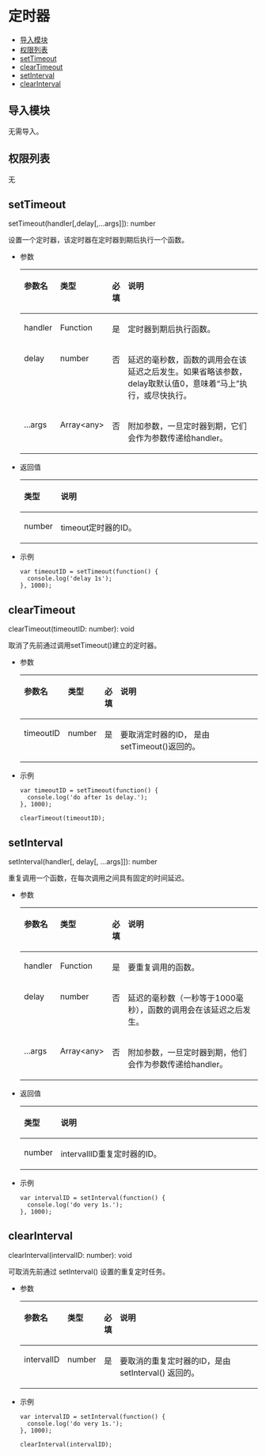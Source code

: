 # 定时器<a name="ZH-CN_TOPIC_0000001164290732"></a>

-   [导入模块](#zh-cn_topic_0000001173324687_section7480141454919)
-   [权限列表](#zh-cn_topic_0000001173324687_section11257113618419)
-   [setTimeout](#zh-cn_topic_0000001173324687_section691616559215)
-   [clearTimeout](#zh-cn_topic_0000001173324687_section591824471012)
-   [setInterval](#zh-cn_topic_0000001173324687_section3644185910144)
-   [clearInterval](#zh-cn_topic_0000001173324687_section16451595149)

## 导入模块<a name="zh-cn_topic_0000001173324687_section7480141454919"></a>

无需导入。

## 权限列表<a name="zh-cn_topic_0000001173324687_section11257113618419"></a>

无

## setTimeout<a name="zh-cn_topic_0000001173324687_section691616559215"></a>

setTimeout\(handler\[,delay\[,…args\]\]\): number

设置一个定时器，该定时器在定时器到期后执行一个函数。

-   参数

    <a name="zh-cn_topic_0000001173324687_t80f094cffa594e7e842eccce3bf1eb19"></a>
    <table><thead align="left"><tr id="zh-cn_topic_0000001173324687_rd6c76d49b85e4aea9496fd457b189a2a"><th class="cellrowborder" valign="top" width="14.180000000000001%" id="mcps1.1.5.1.1"><p id="zh-cn_topic_0000001173324687_aca3ed031fef246189779018bbcab4df3"><a name="zh-cn_topic_0000001173324687_aca3ed031fef246189779018bbcab4df3"></a><a name="zh-cn_topic_0000001173324687_aca3ed031fef246189779018bbcab4df3"></a>参数名</p>
    </th>
    <th class="cellrowborder" valign="top" width="16.61%" id="mcps1.1.5.1.2"><p id="zh-cn_topic_0000001173324687_a89f9e11cc75c4aa9b0b31af966020f61"><a name="zh-cn_topic_0000001173324687_a89f9e11cc75c4aa9b0b31af966020f61"></a><a name="zh-cn_topic_0000001173324687_a89f9e11cc75c4aa9b0b31af966020f61"></a>类型</p>
    </th>
    <th class="cellrowborder" valign="top" width="6.3%" id="mcps1.1.5.1.3"><p id="zh-cn_topic_0000001173324687_a411664c3845840d4b2a6845105703f3b"><a name="zh-cn_topic_0000001173324687_a411664c3845840d4b2a6845105703f3b"></a><a name="zh-cn_topic_0000001173324687_a411664c3845840d4b2a6845105703f3b"></a>必填</p>
    </th>
    <th class="cellrowborder" valign="top" width="62.91%" id="mcps1.1.5.1.4"><p id="zh-cn_topic_0000001173324687_ac962681702ac49e09c77a1270af9ecb2"><a name="zh-cn_topic_0000001173324687_ac962681702ac49e09c77a1270af9ecb2"></a><a name="zh-cn_topic_0000001173324687_ac962681702ac49e09c77a1270af9ecb2"></a>说明</p>
    </th>
    </tr>
    </thead>
    <tbody><tr id="zh-cn_topic_0000001173324687_r9d3ffb29e7e74ff4b18e0a3e3ad04925"><td class="cellrowborder" valign="top" width="14.180000000000001%" headers="mcps1.1.5.1.1 "><p id="zh-cn_topic_0000001173324687_p1411112320620"><a name="zh-cn_topic_0000001173324687_p1411112320620"></a><a name="zh-cn_topic_0000001173324687_p1411112320620"></a>handler</p>
    </td>
    <td class="cellrowborder" valign="top" width="16.61%" headers="mcps1.1.5.1.2 "><p id="zh-cn_topic_0000001173324687_p11016237618"><a name="zh-cn_topic_0000001173324687_p11016237618"></a><a name="zh-cn_topic_0000001173324687_p11016237618"></a>Function</p>
    </td>
    <td class="cellrowborder" valign="top" width="6.3%" headers="mcps1.1.5.1.3 "><p id="zh-cn_topic_0000001173324687_p1892231068"><a name="zh-cn_topic_0000001173324687_p1892231068"></a><a name="zh-cn_topic_0000001173324687_p1892231068"></a>是</p>
    </td>
    <td class="cellrowborder" valign="top" width="62.91%" headers="mcps1.1.5.1.4 "><p id="zh-cn_topic_0000001173324687_p788516491307"><a name="zh-cn_topic_0000001173324687_p788516491307"></a><a name="zh-cn_topic_0000001173324687_p788516491307"></a>定时器到期后执行函数。</p>
    </td>
    </tr>
    <tr id="zh-cn_topic_0000001173324687_r57344f1bd4304d548bf54ba81dbe8fa5"><td class="cellrowborder" valign="top" width="14.180000000000001%" headers="mcps1.1.5.1.1 "><p id="zh-cn_topic_0000001173324687_p13718237614"><a name="zh-cn_topic_0000001173324687_p13718237614"></a><a name="zh-cn_topic_0000001173324687_p13718237614"></a>delay</p>
    </td>
    <td class="cellrowborder" valign="top" width="16.61%" headers="mcps1.1.5.1.2 "><p id="zh-cn_topic_0000001173324687_p261239618"><a name="zh-cn_topic_0000001173324687_p261239618"></a><a name="zh-cn_topic_0000001173324687_p261239618"></a>number</p>
    </td>
    <td class="cellrowborder" valign="top" width="6.3%" headers="mcps1.1.5.1.3 "><p id="zh-cn_topic_0000001173324687_p17516231062"><a name="zh-cn_topic_0000001173324687_p17516231062"></a><a name="zh-cn_topic_0000001173324687_p17516231062"></a>否</p>
    </td>
    <td class="cellrowborder" valign="top" width="62.91%" headers="mcps1.1.5.1.4 "><p id="zh-cn_topic_0000001173324687_p1943234615"><a name="zh-cn_topic_0000001173324687_p1943234615"></a><a name="zh-cn_topic_0000001173324687_p1943234615"></a>延迟的毫秒数，函数的调用会在该延迟之后发生。如果省略该参数，delay取默认值0，意味着“马上”执行，或尽快执行。</p>
    </td>
    </tr>
    <tr id="zh-cn_topic_0000001173324687_r41a55619ed484b7092dfc843ebd4fba1"><td class="cellrowborder" valign="top" width="14.180000000000001%" headers="mcps1.1.5.1.1 "><p id="zh-cn_topic_0000001173324687_p103182316615"><a name="zh-cn_topic_0000001173324687_p103182316615"></a><a name="zh-cn_topic_0000001173324687_p103182316615"></a>...args</p>
    </td>
    <td class="cellrowborder" valign="top" width="16.61%" headers="mcps1.1.5.1.2 "><p id="zh-cn_topic_0000001173324687_p1321231162"><a name="zh-cn_topic_0000001173324687_p1321231162"></a><a name="zh-cn_topic_0000001173324687_p1321231162"></a>Array&lt;any&gt;</p>
    </td>
    <td class="cellrowborder" valign="top" width="6.3%" headers="mcps1.1.5.1.3 "><p id="zh-cn_topic_0000001173324687_p11111231363"><a name="zh-cn_topic_0000001173324687_p11111231363"></a><a name="zh-cn_topic_0000001173324687_p11111231363"></a>否</p>
    </td>
    <td class="cellrowborder" valign="top" width="62.91%" headers="mcps1.1.5.1.4 "><p id="zh-cn_topic_0000001173324687_p139991022863"><a name="zh-cn_topic_0000001173324687_p139991022863"></a><a name="zh-cn_topic_0000001173324687_p139991022863"></a>附加参数，一旦定时器到期，它们会作为参数传递给handler。</p>
    </td>
    </tr>
    </tbody>
    </table>

-   返回值

    <a name="zh-cn_topic_0000001173324687_table1430416594311"></a>
    <table><thead align="left"><tr id="zh-cn_topic_0000001173324687_row230485973113"><th class="cellrowborder" valign="top" width="12.18%" id="mcps1.1.3.1.1"><p id="zh-cn_topic_0000001173324687_p430405913312"><a name="zh-cn_topic_0000001173324687_p430405913312"></a><a name="zh-cn_topic_0000001173324687_p430405913312"></a>类型</p>
    </th>
    <th class="cellrowborder" valign="top" width="87.82%" id="mcps1.1.3.1.2"><p id="zh-cn_topic_0000001173324687_p830413599312"><a name="zh-cn_topic_0000001173324687_p830413599312"></a><a name="zh-cn_topic_0000001173324687_p830413599312"></a>说明</p>
    </th>
    </tr>
    </thead>
    <tbody><tr id="zh-cn_topic_0000001173324687_row130435914317"><td class="cellrowborder" valign="top" width="12.18%" headers="mcps1.1.3.1.1 "><p id="zh-cn_topic_0000001173324687_p4305759143119"><a name="zh-cn_topic_0000001173324687_p4305759143119"></a><a name="zh-cn_topic_0000001173324687_p4305759143119"></a>number</p>
    </td>
    <td class="cellrowborder" valign="top" width="87.82%" headers="mcps1.1.3.1.2 "><p id="zh-cn_topic_0000001173324687_p130555923110"><a name="zh-cn_topic_0000001173324687_p130555923110"></a><a name="zh-cn_topic_0000001173324687_p130555923110"></a>timeout定时器的ID。</p>
    </td>
    </tr>
    </tbody>
    </table>

-   示例

    ```
    var timeoutID = setTimeout(function() {
      console.log('delay 1s');
    }, 1000);
    ```


## clearTimeout<a name="zh-cn_topic_0000001173324687_section591824471012"></a>

clearTimeout\(timeoutID: number\): void

取消了先前通过调用setTimeout\(\)建立的定时器。

-   参数

    <a name="zh-cn_topic_0000001173324687_table242593951313"></a>
    <table><thead align="left"><tr id="zh-cn_topic_0000001173324687_row1642533921320"><th class="cellrowborder" valign="top" width="14.180000000000001%" id="mcps1.1.5.1.1"><p id="zh-cn_topic_0000001173324687_p15425539131316"><a name="zh-cn_topic_0000001173324687_p15425539131316"></a><a name="zh-cn_topic_0000001173324687_p15425539131316"></a>参数名</p>
    </th>
    <th class="cellrowborder" valign="top" width="9.700000000000001%" id="mcps1.1.5.1.2"><p id="zh-cn_topic_0000001173324687_p442518395136"><a name="zh-cn_topic_0000001173324687_p442518395136"></a><a name="zh-cn_topic_0000001173324687_p442518395136"></a>类型</p>
    </th>
    <th class="cellrowborder" valign="top" width="6.18%" id="mcps1.1.5.1.3"><p id="zh-cn_topic_0000001173324687_p6425153915136"><a name="zh-cn_topic_0000001173324687_p6425153915136"></a><a name="zh-cn_topic_0000001173324687_p6425153915136"></a>必填</p>
    </th>
    <th class="cellrowborder" valign="top" width="69.94%" id="mcps1.1.5.1.4"><p id="zh-cn_topic_0000001173324687_p9425193910134"><a name="zh-cn_topic_0000001173324687_p9425193910134"></a><a name="zh-cn_topic_0000001173324687_p9425193910134"></a>说明</p>
    </th>
    </tr>
    </thead>
    <tbody><tr id="zh-cn_topic_0000001173324687_row1442613913132"><td class="cellrowborder" valign="top" width="14.180000000000001%" headers="mcps1.1.5.1.1 "><p id="zh-cn_topic_0000001173324687_p16426133931310"><a name="zh-cn_topic_0000001173324687_p16426133931310"></a><a name="zh-cn_topic_0000001173324687_p16426133931310"></a>timeoutID</p>
    </td>
    <td class="cellrowborder" valign="top" width="9.700000000000001%" headers="mcps1.1.5.1.2 "><p id="zh-cn_topic_0000001173324687_p16426639151316"><a name="zh-cn_topic_0000001173324687_p16426639151316"></a><a name="zh-cn_topic_0000001173324687_p16426639151316"></a>number</p>
    </td>
    <td class="cellrowborder" valign="top" width="6.18%" headers="mcps1.1.5.1.3 "><p id="zh-cn_topic_0000001173324687_p1426739141312"><a name="zh-cn_topic_0000001173324687_p1426739141312"></a><a name="zh-cn_topic_0000001173324687_p1426739141312"></a>是</p>
    </td>
    <td class="cellrowborder" valign="top" width="69.94%" headers="mcps1.1.5.1.4 "><p id="zh-cn_topic_0000001173324687_p6426183941319"><a name="zh-cn_topic_0000001173324687_p6426183941319"></a><a name="zh-cn_topic_0000001173324687_p6426183941319"></a>要取消定时器的ID， 是由setTimeout()返回的。</p>
    </td>
    </tr>
    </tbody>
    </table>

-   示例

    ```
    var timeoutID = setTimeout(function() {
      console.log('do after 1s delay.');
    }, 1000);
    
    clearTimeout(timeoutID);
    ```


## setInterval<a name="zh-cn_topic_0000001173324687_section3644185910144"></a>

setInterval\(handler\[, delay\[, ...args\]\]\): number

重复调用一个函数，在每次调用之间具有固定的时间延迟。

-   参数

    <a name="zh-cn_topic_0000001173324687_table2064413592143"></a>
    <table><thead align="left"><tr id="zh-cn_topic_0000001173324687_row16441591142"><th class="cellrowborder" valign="top" width="14.180000000000001%" id="mcps1.1.5.1.1"><p id="zh-cn_topic_0000001173324687_p0644195915145"><a name="zh-cn_topic_0000001173324687_p0644195915145"></a><a name="zh-cn_topic_0000001173324687_p0644195915145"></a>参数名</p>
    </th>
    <th class="cellrowborder" valign="top" width="16.61%" id="mcps1.1.5.1.2"><p id="zh-cn_topic_0000001173324687_p1264413594142"><a name="zh-cn_topic_0000001173324687_p1264413594142"></a><a name="zh-cn_topic_0000001173324687_p1264413594142"></a>类型</p>
    </th>
    <th class="cellrowborder" valign="top" width="6.3%" id="mcps1.1.5.1.3"><p id="zh-cn_topic_0000001173324687_p86449591147"><a name="zh-cn_topic_0000001173324687_p86449591147"></a><a name="zh-cn_topic_0000001173324687_p86449591147"></a>必填</p>
    </th>
    <th class="cellrowborder" valign="top" width="62.91%" id="mcps1.1.5.1.4"><p id="zh-cn_topic_0000001173324687_p16644185991417"><a name="zh-cn_topic_0000001173324687_p16644185991417"></a><a name="zh-cn_topic_0000001173324687_p16644185991417"></a>说明</p>
    </th>
    </tr>
    </thead>
    <tbody><tr id="zh-cn_topic_0000001173324687_row264495931412"><td class="cellrowborder" valign="top" width="14.180000000000001%" headers="mcps1.1.5.1.1 "><p id="zh-cn_topic_0000001173324687_p8644659161413"><a name="zh-cn_topic_0000001173324687_p8644659161413"></a><a name="zh-cn_topic_0000001173324687_p8644659161413"></a>handler</p>
    </td>
    <td class="cellrowborder" valign="top" width="16.61%" headers="mcps1.1.5.1.2 "><p id="zh-cn_topic_0000001173324687_p7645259181410"><a name="zh-cn_topic_0000001173324687_p7645259181410"></a><a name="zh-cn_topic_0000001173324687_p7645259181410"></a>Function</p>
    </td>
    <td class="cellrowborder" valign="top" width="6.3%" headers="mcps1.1.5.1.3 "><p id="zh-cn_topic_0000001173324687_p12645259111415"><a name="zh-cn_topic_0000001173324687_p12645259111415"></a><a name="zh-cn_topic_0000001173324687_p12645259111415"></a>是</p>
    </td>
    <td class="cellrowborder" valign="top" width="62.91%" headers="mcps1.1.5.1.4 "><p id="zh-cn_topic_0000001173324687_p4645155931418"><a name="zh-cn_topic_0000001173324687_p4645155931418"></a><a name="zh-cn_topic_0000001173324687_p4645155931418"></a>要重复调用的函数。</p>
    </td>
    </tr>
    <tr id="zh-cn_topic_0000001173324687_row264575911146"><td class="cellrowborder" valign="top" width="14.180000000000001%" headers="mcps1.1.5.1.1 "><p id="zh-cn_topic_0000001173324687_p17645159201410"><a name="zh-cn_topic_0000001173324687_p17645159201410"></a><a name="zh-cn_topic_0000001173324687_p17645159201410"></a>delay</p>
    </td>
    <td class="cellrowborder" valign="top" width="16.61%" headers="mcps1.1.5.1.2 "><p id="zh-cn_topic_0000001173324687_p3645175951416"><a name="zh-cn_topic_0000001173324687_p3645175951416"></a><a name="zh-cn_topic_0000001173324687_p3645175951416"></a>number</p>
    </td>
    <td class="cellrowborder" valign="top" width="6.3%" headers="mcps1.1.5.1.3 "><p id="zh-cn_topic_0000001173324687_p1645185981412"><a name="zh-cn_topic_0000001173324687_p1645185981412"></a><a name="zh-cn_topic_0000001173324687_p1645185981412"></a>否</p>
    </td>
    <td class="cellrowborder" valign="top" width="62.91%" headers="mcps1.1.5.1.4 "><p id="zh-cn_topic_0000001173324687_p13645559141415"><a name="zh-cn_topic_0000001173324687_p13645559141415"></a><a name="zh-cn_topic_0000001173324687_p13645559141415"></a>延迟的毫秒数（一秒等于1000毫秒），函数的调用会在该延迟之后发生。</p>
    </td>
    </tr>
    <tr id="zh-cn_topic_0000001173324687_row96452594148"><td class="cellrowborder" valign="top" width="14.180000000000001%" headers="mcps1.1.5.1.1 "><p id="zh-cn_topic_0000001173324687_p4645105911412"><a name="zh-cn_topic_0000001173324687_p4645105911412"></a><a name="zh-cn_topic_0000001173324687_p4645105911412"></a>...args</p>
    </td>
    <td class="cellrowborder" valign="top" width="16.61%" headers="mcps1.1.5.1.2 "><p id="zh-cn_topic_0000001173324687_p1564595951413"><a name="zh-cn_topic_0000001173324687_p1564595951413"></a><a name="zh-cn_topic_0000001173324687_p1564595951413"></a>Array&lt;any&gt;</p>
    </td>
    <td class="cellrowborder" valign="top" width="6.3%" headers="mcps1.1.5.1.3 "><p id="zh-cn_topic_0000001173324687_p12645175971411"><a name="zh-cn_topic_0000001173324687_p12645175971411"></a><a name="zh-cn_topic_0000001173324687_p12645175971411"></a>否</p>
    </td>
    <td class="cellrowborder" valign="top" width="62.91%" headers="mcps1.1.5.1.4 "><p id="zh-cn_topic_0000001173324687_p12645105991413"><a name="zh-cn_topic_0000001173324687_p12645105991413"></a><a name="zh-cn_topic_0000001173324687_p12645105991413"></a>附加参数，一旦定时器到期，他们会作为参数传递给handler。</p>
    </td>
    </tr>
    </tbody>
    </table>

-   返回值

    <a name="zh-cn_topic_0000001173324687_table1947971515356"></a>
    <table><thead align="left"><tr id="zh-cn_topic_0000001173324687_row247915156359"><th class="cellrowborder" valign="top" width="12.18%" id="mcps1.1.3.1.1"><p id="zh-cn_topic_0000001173324687_p54794159353"><a name="zh-cn_topic_0000001173324687_p54794159353"></a><a name="zh-cn_topic_0000001173324687_p54794159353"></a>类型</p>
    </th>
    <th class="cellrowborder" valign="top" width="87.82%" id="mcps1.1.3.1.2"><p id="zh-cn_topic_0000001173324687_p14798156359"><a name="zh-cn_topic_0000001173324687_p14798156359"></a><a name="zh-cn_topic_0000001173324687_p14798156359"></a>说明</p>
    </th>
    </tr>
    </thead>
    <tbody><tr id="zh-cn_topic_0000001173324687_row747919155356"><td class="cellrowborder" valign="top" width="12.18%" headers="mcps1.1.3.1.1 "><p id="zh-cn_topic_0000001173324687_p6479101518359"><a name="zh-cn_topic_0000001173324687_p6479101518359"></a><a name="zh-cn_topic_0000001173324687_p6479101518359"></a>number</p>
    </td>
    <td class="cellrowborder" valign="top" width="87.82%" headers="mcps1.1.3.1.2 "><p id="zh-cn_topic_0000001173324687_p10479151518353"><a name="zh-cn_topic_0000001173324687_p10479151518353"></a><a name="zh-cn_topic_0000001173324687_p10479151518353"></a>intervallID重复定时器的ID。</p>
    </td>
    </tr>
    </tbody>
    </table>

-   示例

    ```
    var intervalID = setInterval(function() {
      console.log('do very 1s.');
    }, 1000);
    ```


## clearInterval<a name="zh-cn_topic_0000001173324687_section16451595149"></a>

clearInterval\(intervalID: number\): void

可取消先前通过 setInterval\(\) 设置的重复定时任务。

-   参数

    <a name="zh-cn_topic_0000001173324687_table86463597147"></a>
    <table><thead align="left"><tr id="zh-cn_topic_0000001173324687_row146462597148"><th class="cellrowborder" valign="top" width="14.180000000000001%" id="mcps1.1.5.1.1"><p id="zh-cn_topic_0000001173324687_p176461759111416"><a name="zh-cn_topic_0000001173324687_p176461759111416"></a><a name="zh-cn_topic_0000001173324687_p176461759111416"></a>参数名</p>
    </th>
    <th class="cellrowborder" valign="top" width="9.700000000000001%" id="mcps1.1.5.1.2"><p id="zh-cn_topic_0000001173324687_p8646195918141"><a name="zh-cn_topic_0000001173324687_p8646195918141"></a><a name="zh-cn_topic_0000001173324687_p8646195918141"></a>类型</p>
    </th>
    <th class="cellrowborder" valign="top" width="6.18%" id="mcps1.1.5.1.3"><p id="zh-cn_topic_0000001173324687_p19646165981415"><a name="zh-cn_topic_0000001173324687_p19646165981415"></a><a name="zh-cn_topic_0000001173324687_p19646165981415"></a>必填</p>
    </th>
    <th class="cellrowborder" valign="top" width="69.94%" id="mcps1.1.5.1.4"><p id="zh-cn_topic_0000001173324687_p8646185961419"><a name="zh-cn_topic_0000001173324687_p8646185961419"></a><a name="zh-cn_topic_0000001173324687_p8646185961419"></a>说明</p>
    </th>
    </tr>
    </thead>
    <tbody><tr id="zh-cn_topic_0000001173324687_row12646125914143"><td class="cellrowborder" valign="top" width="14.180000000000001%" headers="mcps1.1.5.1.1 "><p id="zh-cn_topic_0000001173324687_p1964675951413"><a name="zh-cn_topic_0000001173324687_p1964675951413"></a><a name="zh-cn_topic_0000001173324687_p1964675951413"></a>intervalID</p>
    </td>
    <td class="cellrowborder" valign="top" width="9.700000000000001%" headers="mcps1.1.5.1.2 "><p id="zh-cn_topic_0000001173324687_p1864625921419"><a name="zh-cn_topic_0000001173324687_p1864625921419"></a><a name="zh-cn_topic_0000001173324687_p1864625921419"></a>number</p>
    </td>
    <td class="cellrowborder" valign="top" width="6.18%" headers="mcps1.1.5.1.3 "><p id="zh-cn_topic_0000001173324687_p3646145921419"><a name="zh-cn_topic_0000001173324687_p3646145921419"></a><a name="zh-cn_topic_0000001173324687_p3646145921419"></a>是</p>
    </td>
    <td class="cellrowborder" valign="top" width="69.94%" headers="mcps1.1.5.1.4 "><p id="zh-cn_topic_0000001173324687_p7646459141416"><a name="zh-cn_topic_0000001173324687_p7646459141416"></a><a name="zh-cn_topic_0000001173324687_p7646459141416"></a>要取消的重复定时器的ID，是由 setInterval() 返回的。</p>
    </td>
    </tr>
    </tbody>
    </table>

-   示例

    ```
    var intervalID = setInterval(function() {
      console.log('do very 1s.');
    }, 1000);
    
    clearInterval(intervalID);
    ```


